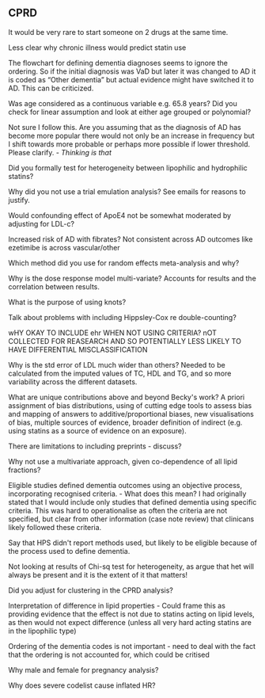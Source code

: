 ## CPRD
It would be very rare to start someone on 2 drugs at the same time.

Less clear why chronic illness would predict statin use

The flowchart for defining dementia diagnoses seems to ignore the ordering. So if the initial diagnosis was VaD but later it was changed to AD it is coded as “Other dementia” but actual evidence might have switched it to AD. This can be criticized.

Was age considered as a continuous variable e.g. 65.8 years? Did you check for linear assumption and look at either age grouped or polynomial?

Not sure I follow this. Are you assuming that as the diagnosis of AD has become more popular there would not only be an increase in frequency but I shift towards more probable or perhaps more possible if lower threshold. Please clarify. - _Thinking is that_

Did you formally test for heterogeneity between lipophilic and hydrophilic statins?

Why did you not use a trial emulation analysis? See emails for reasons to justify.

Would confounding effect of ApoE4 not be somewhat moderated by adjusting for LDL-c? 

Increased risk of AD with fibrates? Not consistent across AD outcomes like ezetimibe is across vascular/other

Which method did you use for random effects meta-analysis and why?

Why is the dose response model multi-variate? Accounts for results and the correlation between results.

What is the purpose of using knots?

Talk about problems with including Hippsley-Cox re double-counting?

wHY OKAY TO INCLUDE ehr WHEN NOT USING CRITERIA? nOT COLLECTED FOR REASEARCH AND SO POTENTIALLY LESS LIKELY TO HAVE DIFFERENTIAL MISCLASSIFICATION

Why is the std error of LDL much wider than others? Needed to be calculated from the imputed values of TC, HDL and TG, and so more variability across the different datasets.

What are unique contributions above and beyond Becky's work? A priori assignment of bias distributions, using of cutting edge tools to assess bias and mapping of answers to additive/proportional biases, new visualisations of bias, multiple sources of evidence, broader definition of indirect (e.g. using statins as a source of evidence on an exposure).

There are limitations to including preprints - discuss?

Why not use a multivariate approach, given co-dependence of all lipid fractions?

Eligible studies defined dementia outcomes using an objective process, incorporating recognised criteria. - What does this mean? I had originally stated that I would include only studies that defined dementia using specific criteria. This was hard to operationalise as often the criteria are not specified, but clear from other information (case note review) that clinicans likely followed these criteria.

Say that HPS didn't report methods used, but likely to be eligible because of the process used to define dementia.

Not looking at results of Chi-sq test for heterogeneity, as argue that het will always be present and it is the extent of it that matters!

Did you adjust for clustering in the CPRD analysis?

Interpretation of difference in lipid properties - Could frame this as providing evidence that the effect is not due to statins acting on lipid levels, as then would not expect difference (unless all very hard acting statins are in the lipophilic type)

Ordering of the dementia codes is not important - need to deal with the fact that the ordering is not accounted for, which could be critised 

Why male and female for pregnancy analysis?

Why does severe codelist cause inflated HR?